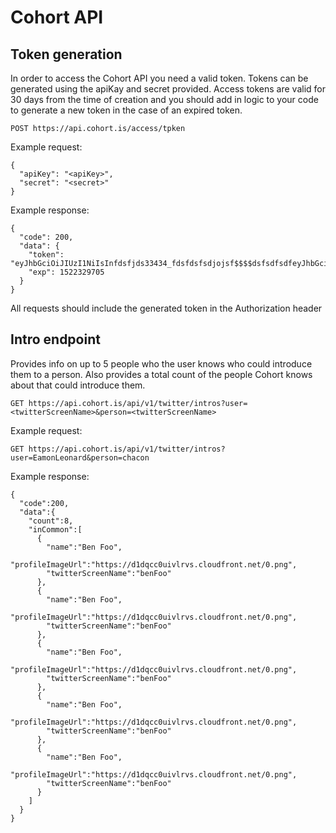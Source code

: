 # Cohort API

## Token generation

In order to access the Cohort API you need a valid token. Tokens can be generated using the apiKay and secret provided. Access tokens are valid for 30 days from the time of creation and you should add in logic to your code to generate a new token in the case of an expired token.

    POST https://api.cohort.is/access/tpken

Example request:

    {
      "apiKey": "<apiKey>",
      "secret": "<secret>"
    }

Example response:

    {
      "code": 200,
      "data": {
        "token": "eyJhbGciOiJIUzI1NiIsInfdsfjds33434_fdsfdsfsdjojsf$$$$dsfsdfsdfeyJhbGciOiJIUzI1NiIsInR5cCI6IkpXVCJ9.eyJkYXRhIjoiSjd5aU1hMkU2NFo3RmhVelNBVzlsejJSbjk1MiIsImlhdCI6MTUxOTczNzcwNSwiZXhwIjoxNTIyMzI5",
        "exp": 1522329705
      }
    }

All requests should include the generated token in the Authorization header

## Intro endpoint

Provides info on up to 5 people who the user knows who could introduce them to a person. Also provides a total count of the people Cohort knows about that could introduce them.

    GET https://api.cohort.is/api/v1/twitter/intros?user=<twitterScreenName>&person=<twitterScreenName>

Example request:

    GET https://api.cohort.is/api/v1/twitter/intros?user=EamonLeonard&person=chacon

Example response:

    {
      "code":200,
      "data":{
        "count":8,
        "inCommon":[
          {
            "name":"Ben Foo",
            "profileImageUrl":"https://d1dqcc0uivlrvs.cloudfront.net/0.png",
            "twitterScreenName":"benFoo"
          },
          {
            "name":"Ben Foo",
            "profileImageUrl":"https://d1dqcc0uivlrvs.cloudfront.net/0.png",
            "twitterScreenName":"benFoo"
          },
          {
            "name":"Ben Foo",
            "profileImageUrl":"https://d1dqcc0uivlrvs.cloudfront.net/0.png",
            "twitterScreenName":"benFoo"
          },
          {
            "name":"Ben Foo",
            "profileImageUrl":"https://d1dqcc0uivlrvs.cloudfront.net/0.png",
            "twitterScreenName":"benFoo"
          },
          {
            "name":"Ben Foo",
            "profileImageUrl":"https://d1dqcc0uivlrvs.cloudfront.net/0.png",
            "twitterScreenName":"benFoo"
          }
        ]
      }
    }
